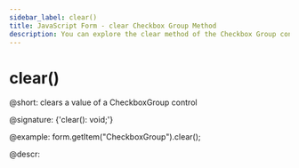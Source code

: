 ```yaml
---
sidebar_label: clear()
title: JavaScript Form - clear Checkbox Group Method 
description: You can explore the clear method of the Checkbox Group control of Form in the documentation of the DHTMLX JavaScript UI library. Browse developer guides and API reference, try out code examples and live demos, and download a free 30-day evaluation version of DHTMLX Suite.
---
```


# clear()

@short: clears a value of a CheckboxGroup control

@signature: {'clear(): void;'}

@example:
form.getItem("CheckboxGroup").clear();

@descr:
